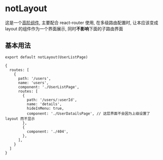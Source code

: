 # notLayout

这是一个[高阶组件](https://zh-hans.reactjs.org/docs/higher-order-components.html), 主要配合 react-router 使用, 在多级路由配置时, 让本应该变成 layout 的组件作为一个界面展示, 同时**不影响**下面的子路由界面

## 基本用法

```tsx
export default notLayout(UserListPage)
```

```tsx
{
  routes: [
    {
      path: '/users',
      name: 'users',
      component: './UserListPage',
      routes: [
        {
          path: '/users/:userId',
          name: 'details',
          hideInMenu: true,
          component: './UserDatailsPage', // 这层界面不会因为上级设置了 layout 而不显示
        },
        {
          component: './404',
        },
      ],
    }
  ]
}
```
